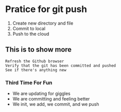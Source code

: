 # Pratice for git push 

1) Create new directory and file
2) Commit to local
3) Push to the cloud

## This is to show more

```
Refresh the Github browser
Verify that the git has been committed and pushed
See if there's anything new
```

### Third Time For Fun

- We are updating for giggles
- We are committing and feeling better
- We init, we add, we commit, and we push